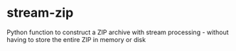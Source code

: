 # stream-zip
Python function to construct a ZIP archive with stream processing - without having to store the entire ZIP in memory or disk
